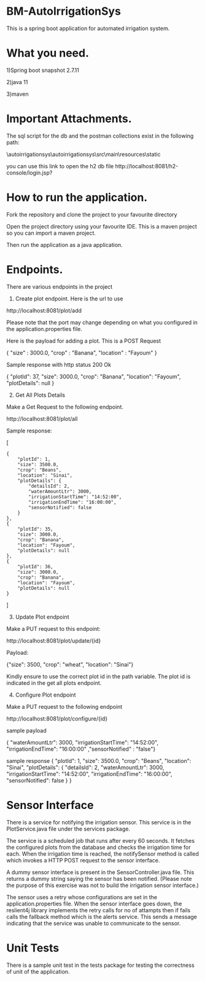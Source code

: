 
# BM-AutoIrrigationSys

This is a spring boot application for automated irrigation system. 



# What you need.

1)Spring boot snapshot 2.7.11

2)java 11

3)maven


# Important Attachments. 

The sql script for the db and the postman collections exist in the following path:


\autoirrigationsys\autoirrigationsys\src\main\resources\static

you can use this link to open the h2 db file 
http://localhost:8081/h2-console/login.jsp?


# How to run the application. 

Fork the repository and clone the project to your favourite directory

Open the project directory using your favourite IDE. This is a maven project so you can import a maven project. 

Then run the application as a java application. 


# Endpoints. 

There are various endpoints in the project

1. Create plot endpoint. Here is the url to use

http://localhost:8081/plot/add

Please note that the port may change depending on what you configured in the application.properties file. 

Here is the payload for adding a plot. This is a POST Request

{ "size" : 3000.0, "crop" : "Banana", "location" : "Fayoum" }

Sample response with http status 200 Ok

{
    "plotId": 37,
    "size": 3000.0,
    "crop": "Banana",
    "location": "Fayoum",
    "plotDetails": null
}

2. Get All Plots Details

Make a Get Request to the following endpoint. 

http://localhost:8081/plot/all

Sample response:

[
  
    {
        "plotId": 1,
        "size": 3500.0,
        "crop": "Beans",
        "location": "Sinai",
        "plotDetails": {
            "detailsId": 2,
            "waterAmountLtr": 3000,
            "irrigationStartTime": "14:52:00",
            "irrigationEndTime": "16:00:00",
            "sensorNotified": false
        }
    },
    {
        "plotId": 35,
        "size": 3000.0,
        "crop": "Banana",
        "location": "Fayoum",
        "plotDetails": null
    },
    {
        "plotId": 36,
        "size": 3000.0,
        "crop": "Banana",
        "location": "Fayoum",
        "plotDetails": null
    }

]

3. Update Plot endpoint

Make a PUT request to this endpoint:

http://localhost:8081/plot/update/{id}

Payload:

{"size": 3500, "crop": "wheat", "location": "Sinai"}
    
    
Kindly ensure to use the correct plot id in the path variable. The plot id is indicated in the get all plots endpoint. 
    
	
 4. Configure Plot endpoint

Make a PUT request to the following endpoint

http://localhost:8081/plot/configure/{id}

sample payload

{ "waterAmountLtr": 3000, "irrigationStartTime": "14:52:00", "irrigationEndTime": "16:00:00" ,"sensorNotified" : "false"}


sample response
{
    "plotId": 1,
    "size": 3500.0,
    "crop": "Beans",
    "location": "Sinai",
    "plotDetails": {
        "detailsId": 2,
        "waterAmountLtr": 3000,
        "irrigationStartTime": "14:52:00",
        "irrigationEndTime": "16:00:00",
        "sensorNotified": false
    }
}

# Sensor Interface

There is a service for notifying the irrigation sensor. This service is in the PlotService.java file under the services package. 

The service is a scheduled job that runs after every 60 seconds. It fetches the configured plots from the database and checks the irrigation time for each. When the irrigation time is reached, the notifySensor method is called which invokes a HTTP POST request to the sensor interface. 

A dummy sensor interface is present in the SensorController.java file. This returns a dummy string saying the sensor has been notified. (Please note the purpose of this exercise was not to build the irrigation sensor interface.) 

The sensor uses a retry whose configurations are set in the application.properties file. When the sensor interface goes down, the reslient4j library implements the retry calls for no of attampts then if fails calls the fallback method which is the alerts service. This sends a message indicating that the service was unable to communicate to the sensor.

# Unit Tests

There is  a sample unit test in the tests package for testing the correctness of  unit of the application. 



